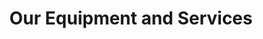 ---
title: "Our Equipment and Services"
heading: "Our Services"
description: "Learn more about our wide range of services that goes beyond equipement rentals."
layout: services
keywords: "services, equipement, rental"

cta: "Contact Us"
cta__link: "/contact"
## Service 1
service1: "Tool Rental & Parts"
service1_desc: "We’re here to help you with all of your tool rental needs. Our well-stocked inventory has everything necessary to get the job done right no matter what size project you decide to take on. From home renovation projects to big construction site, we've got you covered.
<br></br>
We offer tool rentals and rental equipment from our wide selection of trusted, professional-quality brands. From air powered tools to carpter cleaning, we have the tool you need at rental prices that suit your budget. 
<br></br>
If you have any questions about your specific project, we will help you choose the tools and equipment you’ll need and personally demonstrate the proper way to use them. Contact us before you start your project so we can get you the best prices and line up any equipment you may require."
service1_img: "service1.jpg"

equipmentlist: "
- Air Compressors<br>
- Air Tools & Accessories<br>
- Augers<br>
- Cement Drills & Breakers<br>
- Chainsaws<br>
- Compactors<br>
- Concrete Equipment<br>
- Coredrills<br>
- Electric Tools<br>
- Excavators<br>
- Fans<br>
- Floor Equipment<br>
- Garden Equipment<br>
- Generators<br>
- Heaters<br>
- High Lift Equipment<br>
- Hoists<br>
- Jacks<br>
- Ladders<br>
- Levels<br>
- Lighting<br>
- Loaders<br>
- Paint Equipment<br>
- Pipe Threaders<br>
- Plumbing Equipment<br>
- Power Washers<br>
- Pumps<br>
- Sanders<br>
- Scaffold<br>
- Traffic<br>
- Trailers<br>
- Trenchers<br>"

## Service 2
service2: "Portable toilets"
service2_desc: "If you are planning a one-day private reception, if you are in charge of organizing a festival or public event in a park, or if you are working on a construction site that is planned over a season, the Ucluelet Rent-It Center will help you accommodate your team’s needs the right way, with clean and easy-to-schedule sanitation solutions, so you can put your focus on making it a success. <br></br>
If you have any questions about your specific project, we will help you with the logistic you’ll need.Contact us before you start your project so we can get you the best prices and line up any equipment you may require."
service2_img: "service2.jpg"

## Service 3
service3: "Gravel Mart"
service3_desc: "We offer quality topsoil and bark mulch for your gardening or landscaping needs! We have a large, consistent selection and we re-stock on a regular basis.  Sold by the yard, and you can pick up, or we deliver in Ucluelet, Tofino, and surrounding areas.
<br></br>
If you have any questions about your specific project, we will help you with the logistic you’ll need.Contact us before you start your project so we can get you the best prices and line up any equipment you may require."
service3_img: "service3.jpg"

## Service 4
service4: "Septic Services"
service4_desc: "Septic tank pump-outs. From campgrounds to residential homes, our trucks can do it all. We tackle plugged storm drains, restaurant grease traps, portable toilets, the list goes on. In order to tell whether or not you need a septic pumping service, it’s good to keep a few of these signs in mind. Remember, maintenance service every three to five years could cost you a couple hundred dollars, but a sewer system replacement will cost you thousands!
<br></br>
Contact us for more information about our septic services."
service4_img: "service4.jpg"

# FAQ
## Question 1
question1: "What time are you open?"
answer1: "We are open 8am-5pm Monday to Friday. Please leave a message if after hours and we will return your call."

question2: "How much is soil/bark mulch?"
answer2: "We sell top quality clean soil and bark mulch, it is currently $96.50/yard."

question3: "How much is a delivery of soil to Ucluelet or Tofino?"
answer3: "We charge a simple flat fee of $35 to Ucluelet and $105 to Tofino. Give us a call and we'll get your what you need."

question4: "How will I be charged for a rental?"
answer4: "We charge based on how long you have the rental. 4 hours, a day, a week or a month."

question5: "Do we sell chains?"
answer5: "Yes. Please email or call with the specs off your bar ( you must know the chain size and how many drivers for us to make the chain for you!)"

question6: "Do we rent portables?"
answer6: "Yes we do, for events or for construction or whatever you may need."
--- 